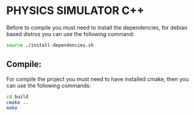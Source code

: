 # PHYSICS SIMULATOR C++

Before to compile you must need to install the dependencies, for debian based distros you can use the following command:
```bash
source ./install-dependencies.sh
```

## Compile:

For compile the project you must need to have installed cmake, then you can use the following commands:

```bash
cd build
cmake ..
make
```